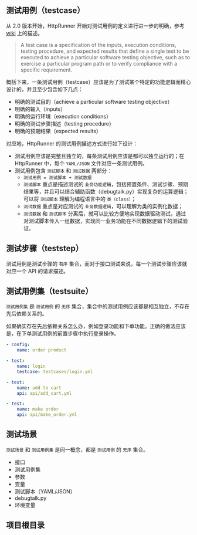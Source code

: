 ## 测试用例（testcase）

从 2.0 版本开始，HttpRunner 开始对测试用例的定义进行进一步的明确，参考 [wiki][wiki_testcase] 上的描述。

> A test case is a specification of the inputs, execution conditions, testing procedure, and expected results that define a single test to be executed to achieve a particular software testing objective, such as to exercise a particular program path or to verify compliance with a specific requirement.

概括下来，一条测试用例（testcase）应该是为了测试某个特定的功能逻辑而精心设计的，并且至少包含如下几点：

- 明确的测试目的（achieve a particular software testing objective）
- 明确的输入（inputs）
- 明确的运行环境（execution conditions）
- 明确的测试步骤描述（testing procedure）
- 明确的预期结果（expected results）

对应地，HttpRunner 的测试用例描述方式进行如下设计：

- 测试用例应该是完整且独立的，每条测试用例应该是都可以独立运行的；在 HttpRunner 中，每个 `YAML/JSON` 文件对应一条测试用例。
- 测试用例包含 `测试脚本` 和 `测试数据` 两部分：
    - `测试用例 = 测试脚本 + 测试数据`
    - `测试脚本` 重点是描述测试的 `业务功能逻辑`，包括预置条件、测试步骤、预期结果等，并且可以结合辅助函数（debugtalk.py）实现复杂的运算逻辑；可以将 `测试脚本` 理解为编程语言中的 `类（class）`；
    - `测试数据` 重点是对应测试的 `业务数据逻辑`，可以理解为类的实例化数据；
    - `测试数据` 和 `测试脚本` 分离后，就可以比较方便地实现数据驱动测试，通过对测试脚本传入一组数据，实现同一业务功能在不同数据逻辑下的测试验证。


## 测试步骤（teststep）

测试用例是测试步骤的 `有序` 集合，而对于接口测试来说，每一个测试步骤应该就对应一个 API 的请求描述。

## 测试用例集（testsuite）

`测试用例集` 是 `测试用例` 的 `无序` 集合，集合中的测试用例应该都是相互独立，不存在先后依赖关系的。

如果确实存在先后依赖关系怎么办，例如登录功能和下单功能。正确的做法应该是，在下单测试用例的前置步骤中执行登录操作。

```yaml
- config:
    name: order product

- test:
    name: login
    testcase: testcases/login.yml

- test:
    name: add to cart
    api: api/add_cart.yml

- test:
    name: make order
    api: api/make_order.yml
```

## 测试场景

`测试场景` 和 `测试用例集` 是同一概念，都是 `测试用例` 的 `无序` 集合。


- 接口
- 测试用例集
- 参数
- 变量
- 测试脚本（YAML/JSON）
- debugtalk.py
- 环境变量

## 项目根目录

[wiki_testcase]: https://en.wikipedia.org/wiki/Test_case